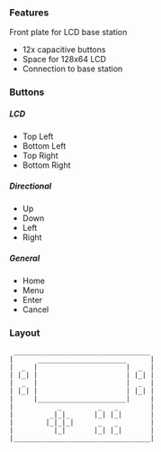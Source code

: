 ### Features

Front plate for LCD base station

- 12x capacitive buttons
- Space for 128x64 LCD
- Connection to base station

### Buttons

##### LCD

- Top Left
- Bottom Left
- Top Right
- Bottom Right

##### Directional

- Up
- Down
- Left
- Right

##### General

- Home
- Menu
- Enter
- Cancel

### Layout
```
 __________________________________
|      ______________________      |
|  _  |                      |  _  |
| |_| |                      | |_| |
|  _  |                      |  _  | 
| |_| |                      | |_| |
|     |______________________|     |
|           _         _   _        |    
|         _|_|_      |_| |_|       |
|        |_|_|_|      _   _        |
|          |_|       |_| |_|       |
|__________________________________|

```
